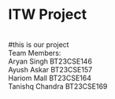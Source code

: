 # ITW Project
<br>
#this is our project
<br>
Team Members:
<br>
Aryan Singh BT23CSE146
<br>
Ayush Askar BT23CSE157
<br>
Hariom Mall BT23CSE164
<br>
Tanishq Chandra BT23CSE169
